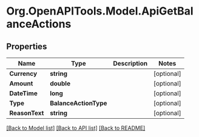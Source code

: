 # Org.OpenAPITools.Model.ApiGetBalanceActions
## Properties

Name | Type | Description | Notes
------------ | ------------- | ------------- | -------------
**Currency** | **string** |  | [optional] 
**Amount** | **double** |  | [optional] 
**DateTime** | **long** |  | [optional] 
**Type** | **BalanceActionType** |  | [optional] 
**ReasonText** | **string** |  | [optional] 

[[Back to Model list]](../README.md#documentation-for-models) [[Back to API list]](../README.md#documentation-for-api-endpoints) [[Back to README]](../README.md)

